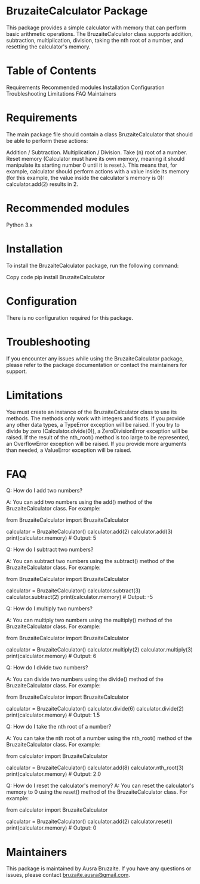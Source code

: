 # BruzaiteCalculator Package
This package provides a simple calculator with memory that can perform basic arithmetic operations. The BruzaiteCalculator class supports addition, subtraction, multiplication, division, taking the nth root of a number, and resetting the calculator's memory.


# Table of Contents
Requirements
Recommended modules
Installation
Configuration
Troubleshooting
Limitations
FAQ
Maintainers

# Requirements
The main package file should contain a class BruzaiteCalculator that should be able to perform these actions:

Addition / Subtraction.
Multiplication / Division.
Take (n) root of a number.
Reset memory (Calculator must have its own memory, meaning it should manipulate its starting number 0 until it is reset.).
This means that, for example, calculator should perform actions with a value inside its memory (for this example, the value inside the calculator's memory is 0): calculator.add(2) results in 2.

# Recommended modules
Python 3.x

# Installation
To install the BruzaiteCalculator package, run the following command:

Copy code
pip install BruzaiteCalculator

# Configuration
There is no configuration required for this package.

# Troubleshooting
If you encounter any issues while using the BruzaiteCalculator package, please refer to the package documentation or contact the maintainers for support.

# Limitations
You must create an instance of the BruzaiteCalculator class to use its methods.
The methods only work with integers and floats. If you provide any other data types, a TypeError exception will be raised.
If you try to divide by zero (Calculator.divide(0)), a ZeroDivisionError exception will be raised.
If the result of the nth_root() method is too large to be represented, an OverflowError exception will be raised.
If you provide more arguments than needed, a ValueError exception will be raised.

# FAQ
Q: How do I add two numbers?

A: You can add two numbers using the add() method of the BruzaiteCalculator class. For example:

from BruzaiteCalculator import BruzaiteCalculator

calculator = BruzaiteCalculator()
calculator.add(2)
calculator.add(3)
print(calculator.memory) # Output: 5


Q: How do I subtract two numbers?

A: You can subtract two numbers using the subtract() method of the BruzaiteCalculator class. For example:

from BruzaiteCalculator import BruzaiteCalculator

calculator = BruzaiteCalculator()
calculator.subtract(3)
calculator.subtract(2)
print(calculator.memory) # Output: -5

Q: How do I multiply two numbers?

A: You can multiply two numbers using the multiply() method of the BruzaiteCalculator class. For example:

from BruzaiteCalculator import BruzaiteCalculator

calculator = BruzaiteCalculator()
calculator.multiply(2)
calculator.multiply(3)
print(calculator.memory) # Output: 6

Q: How do I divide two numbers?

A: You can divide two numbers using the divide() method of the BruzaiteCalculator class. For example:

from BruzaiteCalculator import BruzaiteCalculator

calculator = BruzaiteCalculator()
calculator.divide(6)
calculator.divide(2)
print(calculator.memory) # Output: 1.5

Q: How do I take the nth root of a number?

A: You can take the nth root of a number using the nth_root() method of the BruzaiteCalculator class. For example:

from calculator import BruzaiteCalculator

calculator = BruzaiteCalculator()
calculator.add(8)
calculator.nth_root(3)
print(calculator.memory) # Output: 2.0

Q: How do I reset the calculator's memory?
A: You can reset the calculator's memory to 0 using the reset() method of the BruzaiteCalculator class. For example:

from calculator import BruzaiteCalculator

calculator = BruzaiteCalculator()
calculator.add(2)
calculator.reset()
print(calculator.memory) # Output: 0

# Maintainers
This package is maintained by Ausra Bruzaite. If you have any questions or issues, please contact bruzaite.ausra@gmail.com.




